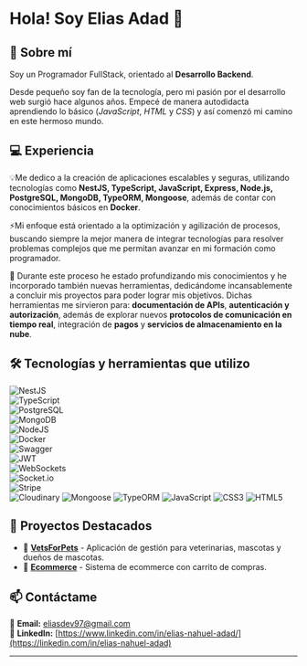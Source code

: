 # Hola! Soy Elias Adad 👋

## 🚀 Sobre mí

Soy un Programador FullStack, orientado al **Desarrollo Backend**.

Desde pequeño soy fan de la tecnología, pero mi pasión por el desarrollo web surgió hace algunos años. Empecé de manera autodidacta aprendiendo lo básico (*JavaScript*, *HTML* y *CSS*) y así comenzó mi camino en este hermoso mundo.



## 💻 Experiencia

💡Me dedico a la creación de aplicaciones escalables y seguras, utilizando tecnologías como **NestJS, TypeScript, JavaScript, Express, Node.js, PostgreSQL, MongoDB, TypeORM, Mongoose**, además de contar con conocimientos básicos en **Docker**.

⚡️Mi enfoque está orientado a la optimización y agilización de procesos, buscando siempre la mejor manera de integrar tecnologías para resolver problemas complejos que me permitan avanzar en mi formación como programador.

📌 Durante este proceso he estado profundizando mis conocimientos y he incorporado también nuevas herramientas, dedicándome incansablemente a concluir mis proyectos para poder lograr mis objetivos. Dichas herramientas me sirvieron para: **documentación de APIs**, **autenticación y autorización**, además de explorar nuevos **protocolos de comunicación en tiempo real**, integración de **pagos** y **servicios de almacenamiento en la nube**.


## 🛠️ Tecnologías y herramientas que utilizo

![NestJS](https://img.shields.io/badge/NestJS-E0234E?style=for-the-badge&logo=nestjs&logoColor=white)  
![TypeScript](https://img.shields.io/badge/TypeScript-007ACC?style=for-the-badge&logo=typescript&logoColor=white)  
![PostgreSQL](https://img.shields.io/badge/PostgreSQL-316192?style=for-the-badge&logo=postgresql&logoColor=white)  
![MongoDB](https://img.shields.io/badge/MongoDB-47A248?style=for-the-badge&logo=mongodb&logoColor=white)  
![NodeJS](https://img.shields.io/badge/Node.js-43853D?style=for-the-badge&logo=node.js&logoColor=white)  
![Docker](https://img.shields.io/badge/Docker-2496ED?style=for-the-badge&logo=docker&logoColor=white)  
![Swagger](https://img.shields.io/badge/Swagger-85EA2D?style=for-the-badge&logo=swagger&logoColor=black)  
![JWT](https://img.shields.io/badge/JWT-000000?style=for-the-badge&logo=jsonwebtokens&logoColor=white)  
![WebSockets](https://img.shields.io/badge/WebSockets-0088CC?style=for-the-badge&logo=websocket&logoColor=white)  
![Socket.io](https://img.shields.io/badge/Socket.io-010101?style=for-the-badge&logo=socket.io&logoColor=white)  
![Stripe](https://img.shields.io/badge/Stripe-008CDD?style=for-the-badge&logo=stripe&logoColor=white)  
![Cloudinary](https://img.shields.io/badge/Cloudinary-F38020?style=for-the-badge&logo=cloudinary&logoColor=white)
![Mongoose](https://img.shields.io/badge/Mongoose-880000?style=for-the-badge&logo=mongoose&logoColor=white)
![TypeORM](https://img.shields.io/badge/TypeORM-FF5733?style=for-the-badge&logo=typeorm&logoColor=white)
![JavaScript](https://img.shields.io/badge/JavaScript-F7DF1E?style=for-the-badge&logo=javascript&logoColor=black)
![CSS3](https://img.shields.io/badge/CSS3-1572B6?style=for-the-badge&logo=css3&logoColor=white)
![HTML5](https://img.shields.io/badge/HTML5-E34F26?style=for-the-badge&logo=html5&logoColor=white)

## 📌 Proyectos Destacados
- 🏥 **[VetsForPets](https://github.com/EliasAdad/VetsForPets)** - Aplicación de gestión para veterinarias, mascotas y dueños de mascotas.
- 🛒 **[Ecommerce](https://github.com/EliasAdad/Ecommerce-Public)** - Sistema de ecommerce con carrito de compras.

## 📫 Contáctame
📩 **Email:** [eliasdev97@gmail.com](mailto:eliasdev97@gmail.com)  
💼 **LinkedIn:** [https://www.linkedin.com/in/elias-nahuel-adad/](https://linkedin.com/in/elias-nahuel-adad)  

---
